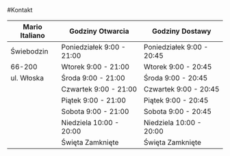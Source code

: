 
#Kontakt 



| **Mario Italiano** | Godziny Otwarcia | Godziny Dostawy|
|------------|------------|-------------|
| Świebodzin | Poniedziałek 9:00 - 21:00 | Poniedziałek 9:00 - 20:45     |
| 66-200     | Wtorek  9:00 - 21:00      |  Wtorek 9:00 - 20:45       |
| ul. Włoska | Środa    9:00 - 21:00     |  Środa 9:00 - 20:45      |
|            | Czwartek   9:00 - 21:00   |  Czwartek 9:00 - 20:45      |
|            | Piątek   9:00 - 21:00  |  Piątek 9:00 - 20:45       |
|            | Sobota  9:00 - 21:00     |  Sobota 9:00 - 20:45      |
|            | Niedziela 10:00 - 20:00       |  Niedziela 10:00 - 20:00     |
|            | Święta  Zamknięte  |  Święta Zamknięte      |

